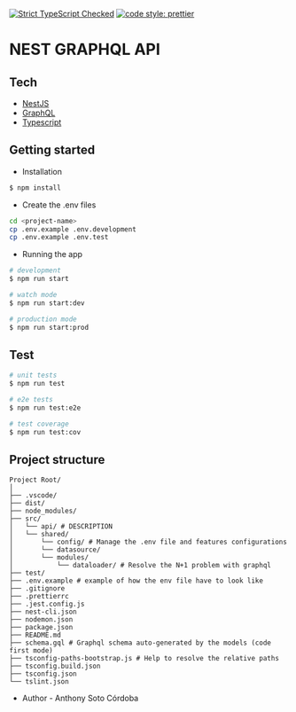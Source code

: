 [![Strict TypeScript Checked](https://camo.githubusercontent.com/21132e0838961fbecb75077042aa9b15bc0bf6f9/68747470733a2f2f62616467656e2e6e65742f62616467652f4275696c74253230576974682f547970655363726970742f626c7565)](https://www.typescriptlang.org)
[![code style: prettier](https://img.shields.io/badge/code_style-prettier-ff69b4.svg?style=flat-square)](https://github.com/prettier/prettier)

# NEST GRAPHQL API

## Tech

- [NestJS](https://docs.nestjs.com/)
- [GraphQL](https://graphql.org/)
- [Typescript](https://www.typescriptlang.org/docs/home.html)

## Getting started

- Installation

```bash
$ npm install
```

- Create the .env files

```sh
cd <project-name>
cp .env.example .env.development
cp .env.example .env.test
```

- Running the app

```bash
# development
$ npm run start

# watch mode
$ npm run start:dev

# production mode
$ npm run start:prod
```

## Test

```bash
# unit tests
$ npm run test

# e2e tests
$ npm run test:e2e

# test coverage
$ npm run test:cov
```

## Project structure

```
Project Root/
│
├── .vscode/
├── dist/
├── node_modules/
├── src/
│   └── api/ # DESCRIPTION
│   └── shared/
│       └── config/ # Manage the .env file and features configurations
│       └── datasource/
│       └── modules/
│           └── dataloader/ # Resolve the N+1 problem with graphql
├── test/
├── .env.example # example of how the env file have to look like
├── .gitignore
├── .prettierrc
├── .jest.config.js
├── nest-cli.json
├── nodemon.json
├── package.json
├── README.md
├── schema.gql # Graphql schema auto-generated by the models (code first mode)
├── tsconfig-paths-bootstrap.js # Help to resolve the relative paths
├── tsconfig.build.json
├── tsconfig.json
└── tslint.json
```

- Author - Anthony Soto Córdoba
